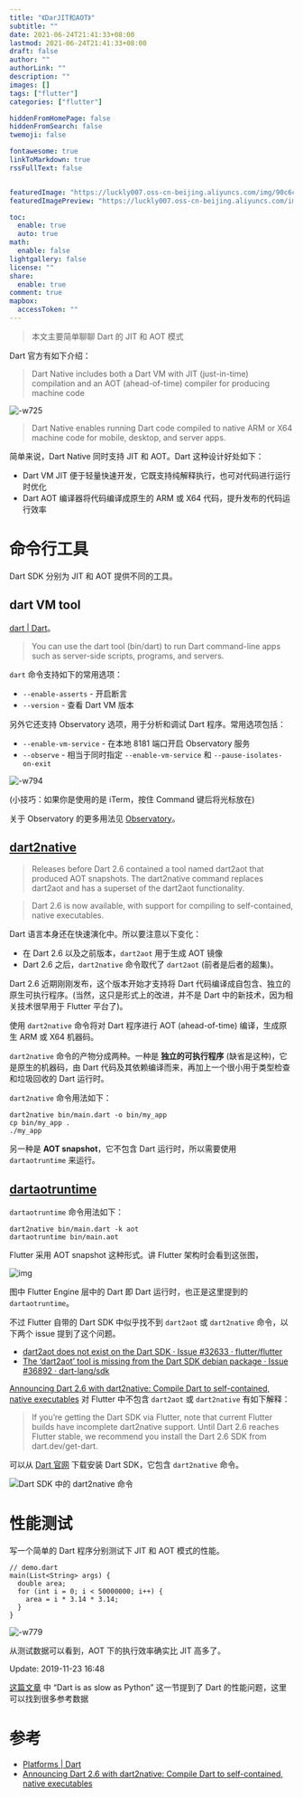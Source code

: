 ```yaml
---
title: "《DarJIT和AOT》"
subtitle: ""
date: 2021-06-24T21:41:33+08:00
lastmod: 2021-06-24T21:41:33+08:00
draft: false
author: ""
authorLink: ""
description: ""
images: []
tags: ["flutter"]
categories: ["flutter"]

hiddenFromHomePage: false
hiddenFromSearch: false
twemoji: false

fontawesome: true
linkToMarkdown: true
rssFullText: false


featuredImage: "https://luckly007.oss-cn-beijing.aliyuncs.com/img/90c6cc12-742e-4c9f-b318-b912f163b8d0.png"
featuredImagePreview: "https://luckly007.oss-cn-beijing.aliyuncs.com/img/90c6cc12-742e-4c9f-b318-b912f163b8d0.png"

toc:
  enable: true
  auto: true
math:
  enable: false
lightgallery: false
license: ""
share:
  enable: true
comment: true
mapbox:
  accessToken: ""
---
```




> 本文主要简单聊聊 Dart 的 JIT 和 AOT 模式

<!--more-->

Dart 官方有如下介绍：

> Dart Native includes both a Dart VM with JIT (just-in-time) compilation and an AOT (ahead-of-time) compiler for producing machine code

![-w725](https://blog-1251688504.cos.ap-shanghai.myqcloud.com/2019/11/13/15734544331781.jpg)

> Dart Native enables running Dart code compiled to native ARM or X64 machine code for mobile, desktop, and server apps.

简单来说，Dart Native 同时支持 JIT 和 AOT。Dart 这种设计好处如下：

- Dart VM JIT 便于轻量快速开发，它既支持纯解释执行，也可对代码进行运行时优化
- Dart AOT 编译器将代码编译成原生的 ARM 或 X64 代码，提升发布的代码运行效率

# 命令行工具

Dart SDK 分别为 JIT 和 AOT 提供不同的工具。

## dart VM tool

[dart | Dart](https://dart.dev/tools/dart-vm)。

> You can use the dart tool (bin/dart) to run Dart command-line apps such as server-side scripts, programs, and servers.

`dart` 命令支持如下的常用选项：

- `--enable-asserts` - 开启断言
- `--version` - 查看 Dart VM 版本

另外它还支持 Observatory 选项，用于分析和调试 Dart 程序。常用选项包括：

- `--enable-vm-service` - 在本地 8181 端口开启 Observatory 服务
- `--observe` - 相当于同时指定 `--enable-vm-service` 和 `--pause-isolates-on-exit`

![-w794](https://blog-1251688504.cos.ap-shanghai.myqcloud.com/2019/11/13/15734559193856.jpg)

(小技巧：如果你是使用的是 iTerm，按住 Command 键后将光标放在)

关于 Observatory 的更多用法见 [Observatory](https://dart-lang.github.io/observatory/)。

## [dart2native](https://dart.dev/tools/dart2native)

> Releases before Dart 2.6 contained a tool named dart2aot that produced AOT snapshots. The dart2native command replaces dart2aot and has a superset of the dart2aot functionality.

> Dart 2.6 is now available, with support for compiling to self-contained, native executables.

Dart 语言本身还在快速演化中。所以要注意以下变化：

- 在 Dart 2.6 以及之前版本，`dart2aot` 用于生成 AOT 镜像
- Dart 2.6 之后，`dart2native` 命令取代了 `dart2aot` (前者是后者的超集)。

Dart 2.6 近期刚刚发布，这个版本开始才支持将 Dart 代码编译成自包含、独立的原生可执行程序。(当然，这只是形式上的改进，并不是 Dart 中的新技术，因为相关技术很早用于 Flutter 平台了)。

使用 `dart2native` 命令将对 Dart 程序进行 AOT (ahead-of-time) 编译，生成原生 ARM 或 X64 机器码。

`dart2native` 命令的产物分成两种。一种是 **独立的可执行程序** (缺省是这种)，它是原生的机器码，由 Dart 代码及其依赖编译而来，再加上一个很小用于类型检查和垃圾回收的 Dart 运行时。

`dart2native` 命令用法如下：

```
dart2native bin/main.dart -o bin/my_app
cp bin/my_app .
./my_app
```

另一种是 **AOT snapshot**，它不包含 Dart 运行时，所以需要使用 `dartaotruntime` 来运行。

## [dartaotruntime](https://dart.dev/tools/dartaotruntime)

`dartaotruntime` 命令用法如下：

```
dart2native bin/main.dart -k aot
dartaotruntime bin/main.aot
```

Flutter 采用 AOT snapshot 这种形式。讲 Flutter 架构时会看到这张图，

![img](https://blog-1251688504.cos.ap-shanghai.myqcloud.com/2019/11/14/15737038527917.jpg)

图中 Flutter Engine 层中的 Dart 即 Dart 运行时，也正是这里提到的 `dartaotruntime`。

不过 Flutter 自带的 Dart SDK 中似乎找不到 `dart2aot` 或 `dart2native` 命令，以下两个 issue 提到了这个问题。

- [dart2aot does not exist on the Dart SDK · Issue #32633 · flutter/flutter](https://github.com/flutter/flutter/issues/32633)
- [The ‘dart2aot’ tool is missing from the Dart SDK debian package · Issue #36892 · dart-lang/sdk](https://github.com/dart-lang/sdk/issues/36892)

[Announcing Dart 2.6 with dart2native: Compile Dart to self-contained, native executables](https://medium.com/dartlang/dart2native-a76c815e6baf) 对 Flutter 中不包含 `dart2aot` 或 `dart2native` 有如下解释：

> If you’re getting the Dart SDK via Flutter, note that current Flutter builds have incomplete dart2native support. Until Dart 2.6 reaches Flutter stable, we recommend you install the Dart 2.6 SDK from dart.dev/get-dart.

可以从 [Dart 官网](https://dart.dev/tools/sdk/archive) 下载安装 Dart SDK，它包含 `dart2native` 命令。

![Dart SDK 中的 dart2native 命令](https://blog-1251688504.cos.ap-shanghai.myqcloud.com/2019/11/13/15735268131869.jpg)

# 性能测试

写一个简单的 Dart 程序分别测试下 JIT 和 AOT 模式的性能。

```
// demo.dart
main(List<String> args) {
  double area;
  for (int i = 0; i < 50000000; i++) {
    area = i * 3.14 * 3.14;
  }
}
```

![-w779](https://blog-1251688504.cos.ap-shanghai.myqcloud.com/2019/11/13/15735258635004.jpg)

从测试数据可以看到，AOT 下的执行效率确实比 JIT 高多了。

Update: 2019-11-23 16:48

[这篇文章](https://renato.athaydes.com/posts/interesting-dart-features.html#quick-dart-overview) 中 “Dart is as slow as Python” 这一节提到了 Dart 的性能问题，这里可以找到很多参考数据

# 参考

- [Platforms | Dart](https://dart.dev/platforms#dart-native-vm-jit-and-aot)
- [Announcing Dart 2.6 with dart2native: Compile Dart to self-contained, native executables](https://medium.com/dartlang/dart2native-a76c815e6baf)